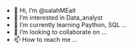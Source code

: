 - 👋 Hi, I’m @salahMEait
- 👀 I’m interested in Data_analyst
- 🌱 I’m currently learning Paython, SQL ...
- 💞️ I’m looking to collaborate on ...
- 📫 How to reach me ...

<!---
salahMEait/salahMEait is a ✨ special ✨ repository because its `README.md` (this file) appears on your GitHub profile.
You can click the Preview link to take a look at your changes.
--->
